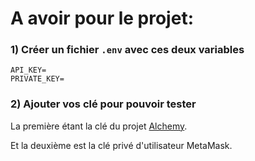 # A avoir pour le projet:

### 1) Créer un fichier `.env` avec ces deux variables

```
API_KEY=
PRIVATE_KEY=
```

### 2) Ajouter vos clé pour pouvoir tester
La première étant la clé du projet [Alchemy](ashboard.alchemy.com).

Et la deuxième est la clé privé d'utilisateur MetaMask.
